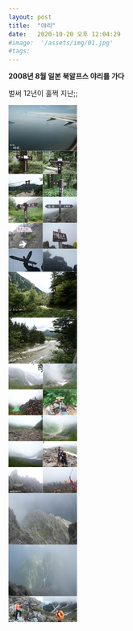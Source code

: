 ```yaml
---
layout: post
title:  "야리"
date:   2020-10-20 오후 12:04:29
#image:  '/assets/img/01.jpg'
#tags:   
---
```


**2008년 8월 일본 북알프스 야리를 가다**

벌써 12년이 훌쩍 지난;;

![일본북알프스야리01](/assets/img/road/01.jpg)